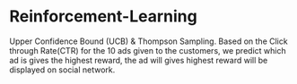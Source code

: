 # Reinforcement-Learning
Upper Confidence Bound (UCB) & Thompson Sampling.
Based on the Click through Rate(CTR) for the 10 ads given to the customers, we predict which ad is gives the highest reward,
the ad will gives highest reward will be displayed on social network. 
